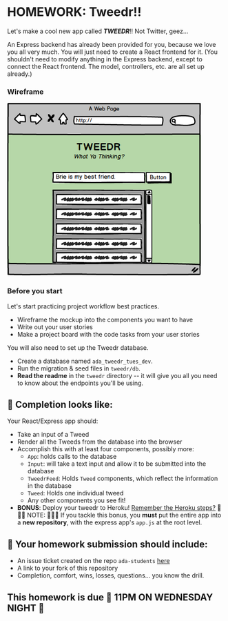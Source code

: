 # HOMEWORK: Tweedr!!

Let's make a cool new app called ***TWEEDR***!! Not Twitter, geez...

An Express backend has already been provided for you, because we love you all very much. You will just need to create a React frontend for it. (You shouldn't need to modify anything in the Express backend, except to connect the React frontend. The model, controllers, etc. are all set up already.)

### Wireframe

![tweedr](./assets/tweedr.png)

### Before you start

Let's start practicing project workflow best practices.

- Wireframe the mockup into the components you want to have
- Write out your user stories
- Make a project board with the code tasks from your user stories

You will also need to set up the Tweedr database.
- Create a database named `ada_tweedr_tues_dev`.
- Run the migration & seed files in `tweedr/db`.
- **Read the readme** in the `tweedr` directory -- it will give you all you need to know about the endpoints you'll be using.

## 🚀 Completion looks like:

Your React/Express app should:

- Take an input of a Tweed
- Render all the Tweeds from the database into the browser
- Accomplish this with at least four components, possibly more:
    - `App`: holds calls to the database
    - `Input`: will take a text input and allow it to be submitted into the database
    - `TweedrFeed`: Holds `Tweed` components, which reflect the information in the database
    - `Tweed`: Holds one individual tweed
    - Any other components you see fit!
- **BONUS**: Deploy your tweedr to Heroku! [Remember the Heroku steps?](https://git.generalassemb.ly/nyc-wdi-ada/HEROKU-EXPRESS) 🚨🚨🚨 NOTE: 🚨🚨🚨 If you tackle this bonus, you **must** put the entire app into a **new repository**, with the express app's `app.js` at the root level.

## 🚀 Your homework submission should include:

- An issue ticket created on the repo `ada-students` [here](https://git.generalassemb.ly/nyc-wdi-ada/ada-students/issues/new)
- A link to your fork of this repository
- Completion, comfort, wins, losses, questions... you know the drill.

## This homework is due 🚨 11PM ON WEDNESDAY NIGHT 🚨